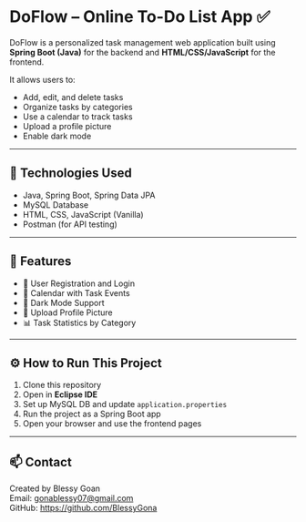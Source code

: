 # DoFlow – Online To-Do List App ✅

DoFlow is a personalized task management web application built using **Spring Boot (Java)** for the backend and **HTML/CSS/JavaScript** for the frontend.

It allows users to:
- Add, edit, and delete tasks
- Organize tasks by categories
- Use a calendar to track tasks
- Upload a profile picture
- Enable dark mode

---

## 📁 Technologies Used

- Java, Spring Boot, Spring Data JPA
- MySQL Database
- HTML, CSS, JavaScript (Vanilla)
- Postman (for API testing)

---

## 🚀 Features

- 🔐 User Registration and Login
- 📅 Calendar with Task Events
- 🌙 Dark Mode Support
- 📁 Upload Profile Picture
- 📊 Task Statistics by Category

---

## ⚙️ How to Run This Project

1. Clone this repository
2. Open in **Eclipse IDE**
3. Set up MySQL DB and update `application.properties`
4. Run the project as a Spring Boot app
5. Open your browser and use the frontend pages

---

## 📫 Contact

Created by Blessy Goan  
Email: gonablessy07@gmail.com  
GitHub: https://github.com/BlessyGona

